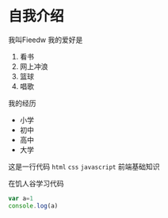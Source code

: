 # 自我介绍

我叫Fieedw  我的爱好是
1. 看书
2. 网上冲浪
3. 篮球
4. 唱歌

我的经历
* 小学
* 初中
* 高中
* 大学

这是一行代码 `html` `css` `javascript` 前端基础知识

在饥人谷学习代码
```javascript
var a=1
console.log(a)
```
